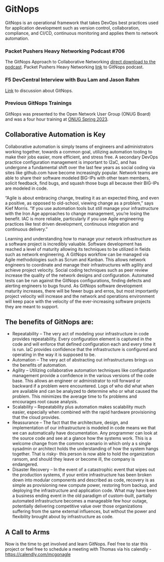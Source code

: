 # GitNops
GitNops is an operational framework that takes DevOps best practices used for application development such as version control, collaboration, compliance, and CI/CD, continuous monitoring and applies them to network automation.

### Packet Pushers Heavy Networking Podcast #706
The GitNops Approach to Collaborative Networking [direct download to the podcast](podcast/HN_706_The_GitNops_Approach_To_Collaborative_Network_Automation.mp3). 
Packet Pushers Heavy Networking [link](https://packetpushers.net/podcasts/heavy-networking/hn706-the-gitnops-approach-to-collaborative-network-automation/) to GitNops podcast.

### F5 DevCentral Interview with Buu Lam and Jason Rahm
[Link](https://youtu.be/Sr--jrHYKUA?si=4mp4QK0hLS_7IYqZ) to discussion about GitNops.

### Previous GitNops Trainings
GitNops was presented to the Open Network User Group (ONUG Board) and was a four hour training at [ONUG Spring 2023](https://onug.net/events/onug-training-modern-network-automation-with-gitnops/).

## Collaborative Automation is Key
Collaborative automation is simply teams of engineers and administrators working together, towards a common goal, utilizing automation tooling to make their jobs easier, more efficient, and stress free. A secondary DevOps practice configuration management is important to I2aC, and has undergone a fundamental shift over the last few years as social coding via sites like github.com have become increasingly popular. Network teams are able to share their software modeled BIG-IPs with other team members, solicit feedback, find bugs, and squash those bugs all because their BIG-IPs are modeled in code.

“Agile is about embracing change, treating it as an expected thing, and even a positive, as opposed to old-school, viewing change as a problem,” says Kief Morris. “If you use automation tools but still manage your infrastructure with the Iron Age approaches to change management, you’re losing the benefit. IAC is more reliable, particularly if you use Agile engineering practices like test driven development, continuous integration and continuous delivery.”

Learning and understanding how to manage your network infrastructure as a software project is incredibly valuable. Software development has reached a level of maturity allowing its techniques to be utilized in fields such as network engineering. A GitNops workflow can be managed via Agile methodologies such as Scrum and Kanban. This allows network engineers to coordinate and manage their infrastructures with agility and achieve project velocity. Social coding techniques such as peer review increase the quality of the network designs and configuration. Automated tests can be run against the GitNops configurations, finding defects and alerting engineers to bugs found. As GitNops software development maturity increases, there will be fewer bugs and erros, but most importantly project velocity will increase and the network and operations environment will keep pace with the velocity of the ever-increasing software projects they are meant to support.

## The benefits of GitNops are:
* Repeatability – The very act of modeling your infrastructure in code provides repeatability. Every configuration element is captured in the code and will enforce that defined configuration each and every time it is run. IaC provides confidence that the infrastructure is configured and operating in the way it is supposed to be.
* Automation – The very act of abstracting out infrastructures brings us the benefits of automation.
* Agility – Utilizing collaborative automation techniques like configuration management provide a confidence in the various versions of the code base. This allows an engineer or administrator to roll forward or backward if a problem were encountered. Logs of who did what when are available and can be analyzed to determine who or what caused the problem. This minimizes the average time to fix problems and encourages root cause analysis.
* Scalability – Repeatability plus automation makes scalability much easier, especially when combined with the rapid hardware provisioning that the cloud provides.
* Reassurance – The fact that the architecture, design, and implementation of our infrastructure is modeled in code means we that we can automatically have documentation. Any programmer can look at the source code and see at a glance how the systems work. This is a welcome change from the common scenario in which only a s single sysadmin or architect holds the understanding of how the system hangs together. That is risky- this person is now able to hold the organization ransom, and should they leave or become ill, the company is endangered.
* Disaster Recovery – In the event of a catastrophic event that wipes out the production systems, if your entire infrastructure has been broken down into modular components and described as code, recovery is as simple as provisioning new compute power, restoring from backup, and deploying the infrastructure and application code. What may have been a business ending event in the old paradigm of custom-built, partially automated infrastructure becomes a manageable few hour outage, potentially delivering competitive value over those organizations suffering from the same external influences, but without the power and flexibility brought about by infrastructure as code.

## A Call to Arms
Now is the time to get involved and learn GitNops. Feel free to star this project or feel free to schedule a meeting with Thomas via his calendly - https://calendly.com/mcgonagle

